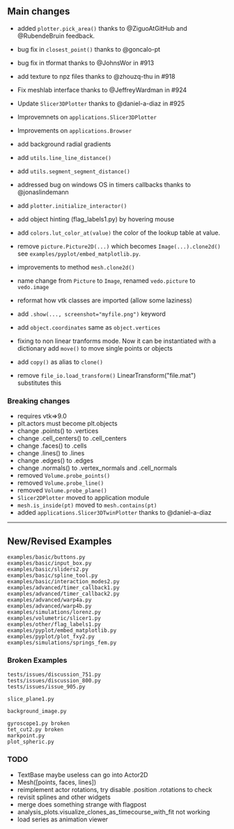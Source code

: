 ## Main changes

- added `plotter.pick_area()` thanks to @ZiguoAtGitHub and @RubendeBruin feedback.
- bug fix in `closest_point()` thanks to @goncalo-pt
- bug fix in tformat thanks to @JohnsWor in #913
- add texture to npz files thanks to @zhouzq-thu in #918

- Fix meshlab interface thanks to @JeffreyWardman in #924
- Update `Slicer3DPlotter` thanks to @daniel-a-diaz in #925
- Improvemnets on `applications.Slicer3DPlotter`
- Improvements on `applications.Browser`
- add background radial gradients
- add `utils.line_line_distance()`
- add `utils.segment_segment_distance()`
- addressed bug on windows OS in timers callbacks thanks to @jonaslindemann
- add `plotter.initialize_interactor()`
- add object hinting (flag_labels1.py) by hovering mouse
- add `colors.lut_color_at(value)` the color of the lookup table at value.
- remove `picture.Picture2D(...)` which becomes `Image(...).clone2d()`
see `examples/pyplot/embed_matplotlib.py`.
- improvements to method `mesh.clone2d()`
- name change from `Picture` to `Image`, renamed `vedo.picture` to `vedo.image`
- reformat how vtk classes are imported (allow some laziness)
- add `.show(..., screenshot="myfile.png")` keyword
- add `object.coordinates` same as `object.vertices`
- fixing to non linear tranforms mode. Now it can be instantiated with a dictionary
    add `move()` to move single points or objects
- add `copy()` as alias to `clone()`
- remove `file_io.load_transform()` LinearTransform("file.mat") substitutes this


### Breaking changes
- requires vtk=>9.0
- plt.actors must become plt.objects
- change .points() to .vertices
- change .cell_centers() to .cell_centers
- change .faces() to .cells
- change .lines() to .lines
- change .edges() to .edges
- change .normals() to .vertex_normals and .cell_normals
- removed `Volume.probe_points()`
- removed `Volume.probe_line()`
- removed `Volume.probe_plane()`
- `Slicer2DPlotter` moved to application module
- `mesh.is_inside(pt)` moved to `mesh.contains(pt)`
- added `applications.Slicer3DTwinPlotter` thanks to @daniel-a-diaz




-------------------------
## New/Revised Examples
```
examples/basic/buttons.py
examples/basic/input_box.py
examples/basic/sliders2.py
examples/basic/spline_tool.py
examples/basic/interaction_modes2.py
examples/advanced/timer_callback1.py
examples/advanced/timer_callback2.py
examples/advanced/warp4a.py
examples/advanced/warp4b.py
examples/simulations/lorenz.py
examples/volumetric/slicer1.py
examples/other/flag_labels1.py
examples/pyplot/embed_matplotlib.py
examples/pyplot/plot_fxy2.py
examples/simulations/springs_fem.py
```


### Broken Examples
```
tests/issues/discussion_751.py
tests/issues/discussion_800.py
tests/issues/issue_905.py

slice_plane1.py

background_image.py

gyroscope1.py broken
tet_cut2.py broken
markpoint.py
plot_spheric.py

```

### TODO
- TextBase maybe useless can go into Actor2D
- Mesh([points, faces, lines])
- reimplement actor rotations, 
    try disable .position .rotations to check
- revisit splines and other widgets
- merge does something strange with flagpost
- analysis_plots.visualize_clones_as_timecourse_with_fit not working
- load series as animation viewer
